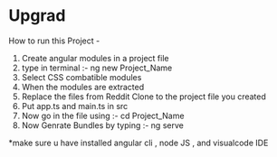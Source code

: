# Upgrad
How to run this Project -

1) Create angular modules in a project file 
2) type in terminal :- ng new Project_Name
3) Select CSS combatible modules 
4) When the modules are extracted 
5) Replace the files from Reddit Clone to the project file you created
6) Put app.ts and main.ts in src
7) Now go in the file using :- cd Project_Name
8) Now Genrate Bundles by typing :- ng serve

*make sure u have installed angular cli , node JS , and visualcode IDE 
